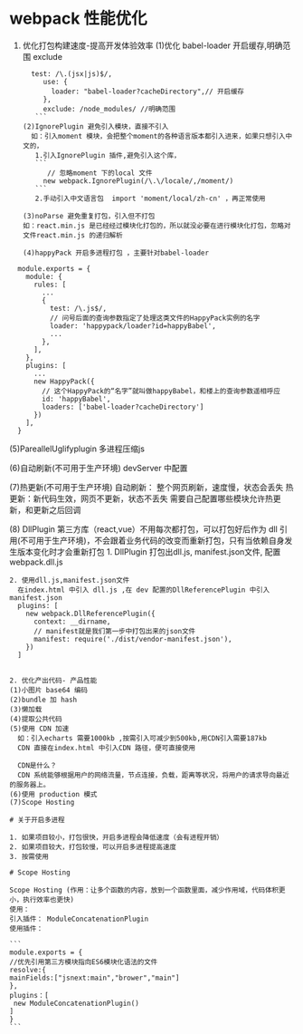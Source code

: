 # webpack 性能优化

1. 优化打包构建速度-提高开发体验效率
   (1)优化 babel-loader
   开启缓存,明确范围 exclude
   ````
     test: /\.(jsx|js)$/,
        use: {
          loader: "babel-loader?cacheDirectory",// 开启缓存
        },
        exclude: /node_modules/ //明确范围
      ```
   (2)IgnorePlugin 避免引入模块，直接不引入
     如：引入moment 模块，会把整个moment的各种语言版本都引入进来，如果只想引入中文的，
      1.引入IgnorePlugin 插件,避免引入这个库，
      ```
         // 忽略moment 下的local 文件
        new webpack.IgnorePlugin(/\.\/locale/,/moment/)
      ```
      2.手动引入中文语言包  import 'moment/local/zh-cn' ，再正常使用

   (3)noParse 避免重复打包，引入但不打包
   如：react.min.js 是已经经过模块化打包的，所以就没必要在进行模块化打包，忽略对文件react.min.js 的递归解析

   (4)happyPack 开启多进程打包 ，主要针对babel-loader
```
  module.exports = {
    module: {
      rules: [
        ...
        {
          test: /\.js$/,
          // 问号后面的查询参数指定了处理这类文件的HappyPack实例的名字
          loader: 'happypack/loader?id=happyBabel',
          ...
        },
      ],
    },
    plugins: [
      ...
      new HappyPack({
        // 这个HappyPack的“名字”就叫做happyBabel，和楼上的查询参数遥相呼应
        id: 'happyBabel',
        loaders: ['babel-loader?cacheDirectory']
      })
    ],
  }
```

   (5)PareallelUglifyplugin 多进程压缩js

   (6)自动刷新(不可用于生产环境)
    devServer 中配置

   (7)热更新(不可用于生产环境)
     自动刷新： 整个网页刷新，速度慢，状态会丢失
     热更新：新代码生效，网页不更新，状态不丢失
     需要自己配置哪些模块允许热更新，和更新之后回调
    
   (8) DllPlugin 第三方库（react,vue）不用每次都打包，可以打包好后作为 dll 引用(不可用于生产环境)，不会跟着业务代码的改变而重新打包，只有当依赖自身发生版本变化时才会重新打包
    1. DllPlugin 打包出dll.js, manifest.json文件, 配置webpack.dll.js

    2. 使用dll.js,manifest.json文件
      在index.html 中引入 dll.js ,在 dev 配置的DllReferencePlugin 中引入manifest.json
      plugins: [
        new webpack.DllReferencePlugin({
          context: __dirname,
          // manifest就是我们第一步中打包出来的json文件
          manifest: require('./dist/vendor-manifest.json'),
        })
      ]

   ````

2. 优化产出代码- 产品性能
   (1)小图片 base64 编码
   (2)bundle 加 hash
   (3)懒加载
   (4)提取公共代码
   (5)使用 CDN 加速
     如：引入echarts 需要1000kb ,按需引入可减少到500kb,用CDN引入需要187kb
     CDN 直接在index.html 中引入CDN 路径，便可直接使用

     CDN是什么？
     CDN 系统能够根据用户的网络流量，节点连接，负载，距离等状况，将用户的请求导向最近的服务器上。
   (6)使用 production 模式
   (7)Scope Hosting

# 关于开启多进程

1. 如果项目较小，打包很快，开启多进程会降低速度（会有进程开销）
2. 如果项目较大，打包较慢，可以开启多进程提高速度
3. 按需使用

# Scope Hosting

Scope Hosting (作用：让多个函数的内容，放到一个函数里面，减少作用域，代码体积更小，执行效率也更快)
使用：
引入插件： ModuleConcatenationPlugin
使用插件：

```
module.exports = {
  //优先引用第三方模块指向ES6模块化语法的文件
  resolve:{
   mainFields:["jsnext:main","brower","main"]
  },
  plugins：[
    new ModuleConcatenationPlugin()
  ]
}
```
